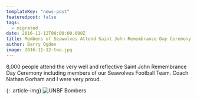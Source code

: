 ```yaml
---
templateKey: "news-post"
featuredpost: false
tags:
  - migrated
date: 2016-11-12T00:00:00.000Z
title: Members of Seawolves Attend Saint John Remembrance Day Ceremony
author: Barry Ogden
image: 2016-11-12-two.jpg
---
```


 8,000 people attend the very well and reflective Saint John Remembrance Day Ceremony including members of our Seawolves Football Team. Coach Nathan Gorham and I were very proud.

 {: .article-img}
 ![UNBF Bombers](/img/posts/2016-11-12-one.jpg)

